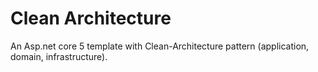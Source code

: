 # Clean Architecture
An Asp.net core 5 template with Clean-Architecture pattern (application, domain, infrastructure).
